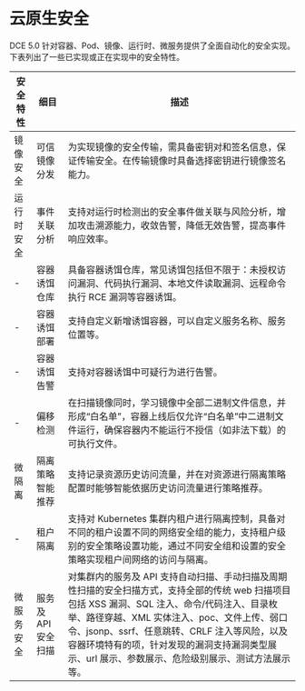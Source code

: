 # 云原生安全

DCE 5.0 针对容器、Pod、镜像、运行时、微服务提供了全面自动化的安全实现。
下表列出了一些已实现或正在实现中的安全特性。

| 安全特性 | 细目 | 描述 |
| ------------ | ------------------------------------------------------------ | ------------------------------------------------------------ |
| 镜像安全 | 可信镜像分发 | 为实现镜像的安全传输，需具备密钥对和签名信息，保证传输安全。在传输镜像时具备选择密钥进行镜像签名能力。 |
| 运行时安全 | 事件关联分析 | 支持对运行时检测出的安全事件做关联与风险分析，增加攻击溯源能力，收敛告警，降低无效告警，提高事件响应效率。 |
| - | 容器诱饵仓库 | 具备容器诱饵仓库，常见诱饵包括但不限于：未授权访问漏洞、代码执行漏洞、本地文件读取漏洞、远程命令执行 RCE 漏洞等容器诱饵。 |
| - | 容器诱饵部署 | 支持自定义新增诱饵容器，可以自定义服务名称、服务位置等。 |
| - | 容器诱饵告警 | 支持对容器诱饵中可疑行为进行告警。 |
| - | 偏移检测 | 在扫描镜像同时，学习镜像中全部二进制文件信息，并形成“白名单”，容器上线后仅允许“白名单”中二进制文件运行，确保容器内不能运行不授信（如非法下载）的可执行文件。 |
| 微隔离 | 隔离策略智能推荐 | 支持记录资源历史访问流量，并在对资源进行隔离策略配置时能够智能依据历史访问流量进行策略推荐。 |
| - | 租户隔离 | 支持对 Kubernetes 集群内租户进行隔离控制，具备对不同的租户设置不同的网络安全组的能力，支持租户级别的安全策略设置功能，通过不同安全组和设置的安全策略实现租户间网络的访问与隔离。 |
| 微服务安全 | 服务及 API 安全扫描 | 对集群内的服务及 API 支持自动扫描、手动扫描及周期性扫描的安全扫描方式，支持全部的传统 web 扫描项目包括 XSS 漏洞、SQL 注入、命令/代码注入、目录枚举、路径穿越、XML 实体注入、poc、文件上传、弱口令、jsonp、ssrf、任意跳转、CRLF 注入等风险，以及容器环境特有的项，针对发现的漏洞支持漏洞类型展示、url 展示、参数展示、危险级别展示、测试方法展示等。 |
